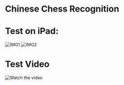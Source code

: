 # Chinese Chess Recognition

# Test on iPad:
![IMG1](https://github.com/zhwuer/Chinese-Chess/blob/master/Test_IMG1.png)
![IMG2](https://github.com/zhwuer/Chinese-Chess/blob/master/Test_IMG2.png)

# Test Video
![Watch the video](https://github.com/zhwuer/Chinese-Chess/blob/master/Test.gif)
